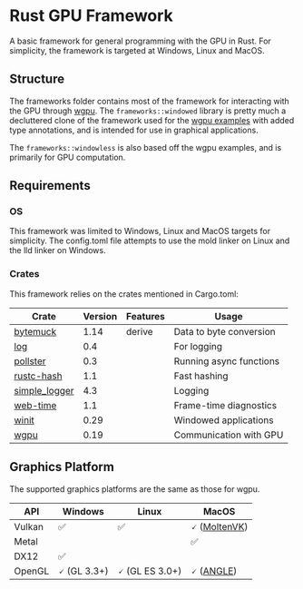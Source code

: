 # Rust GPU Framework
A basic framework for general programming with the GPU in Rust. For simplicity, the framework is targeted at Windows, Linux and MacOS.

## Structure
The frameworks folder contains most of the framework for interacting with the GPU through [wgpu](https://wgpu.rs/). The ```frameworks::windowed``` library is pretty much a decluttered clone of the framework used for the [wgpu examples](https://github.com/gfx-rs/wgpu/tree/trunk/examples) with added type annotations, and is intended for use in graphical applications. 

The ```frameworks::windowless``` is also based off the wgpu examples, and is primarily for GPU computation.

## Requirements
### OS
This framework was limited to Windows, Linux and MacOS targets for simplicity. The config.toml file attempts to use the mold linker on Linux and the lld linker on Windows.

### Crates
This framework relies on the crates mentioned in Cargo.toml:

| Crate              | Version | Features          | Usage                   |
|--------------------|---------|-------------------|-------------------------|
| [bytemuck]()       | 1.14    | derive            | Data to byte conversion |
| [log]()            | 0.4     |                   | For logging             |
| [pollster]()       | 0.3     |                   | Running async functions |
| [rustc-hash]()     | 1.1     |                   | Fast hashing            |
| [simple_logger]()  | 4.3     |                   | Logging                 |
| [web-time]()       | 1.1     |                   | Frame-time diagnostics  |
| [winit]()          | 0.29    |                   | Windowed applications   |
| [wgpu]()           | 0.19    |                   | Communication with GPU  |

## Graphics Platform
The supported graphics platforms are the same as those for wgpu.

| API    | Windows             | Linux                  | MacOS                                                          |
|--------|---------------------|------------------------|----------------------------------------------------------------|
| Vulkan | &#x2705;            | &#x2705;               | &#x1F5F8; ([MoltenVK](https://vulkan.lunarg.com/sdk/home#mac)) |
| Metal  |                     |                        | &#x2705;                                                       |
| DX12   | &#x2705;            |                        |                                                                |
| OpenGL | &#x1F5F8; (GL 3.3+) | &#x1F5F8; (GL ES 3.0+) | &#x1F5F8; ([ANGLE](#angle))                                    |
